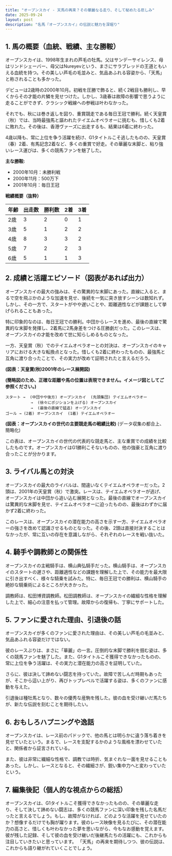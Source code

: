 ```yaml
---
title: "オープンスカイ - 天馬の再来？その華麗なる走り、そして秘めたる悲しみ"
date: 2025-09-24
layout: post
description: "名馬『オープンスカイ』の伝説と魅力を深堀り"
---
```


## 1. 馬の概要（血統、戦績、主な勝鞍）

オープンスカイは、1998年生まれの芦毛の牡馬。父はサンデーサイレンス、母はリンドシェーバー、母父はNureyevという、まさにサラブレッドの王道ともいえる血統を持つ。その美しい芦毛の毛並みと、気品あふれる容姿から、「天馬」と称されることも多かった。

デビューは2歳時の2000年10月。初戦を圧勝で飾ると、続く2戦目も勝利し、早くからその才能の片鱗を見せつけた。しかし、3歳春は故障の影響で思うように走ることができず、クラシック戦線への参戦は叶わなかった。

それでも、秋には巻き返しを図り、重賞競走である毎日王冠で勝利。続く天皇賞（秋）では、当時最強馬と謳われたテイエムオペラオーに挑むも、惜しくも2着に敗れた。その後は、香港ヴァーズに出走するも、結果は6着に終わった。

4歳以降も、常に上位を争う活躍を続け、G1タイトルこそ逃したものの、天皇賞（春）2着、有馬記念2着など、多くの重賞で好走。その華麗な末脚と、粘り強いレース運びは、多くの競馬ファンを魅了した。

**主な勝鞍:**

* 2000年10月：未勝利戦
* 2000年11月：500万下
* 2001年10月：毎日王冠


**戦績概要（抜粋）**

| 年齢 | 出走数 | 勝利数 | 2着 | 3着 |
|---|---|---|---|---|
| 2歳 | 3 | 2 | 0 | 1 |
| 3歳 | 5 | 1 | 2 | 2 |
| 4歳 | 8 | 3 | 3 | 2 |
| 5歳 | 7 | 2 | 2 | 3 |
| 6歳 | 5 | 1 | 1 | 3 |


## 2. 成績と活躍エピソード（図表があれば出力）

オープンスカイの最大の強みは、その驚異的な末脚にあった。直線に入ると、まるで空を飛ぶかのような加速を見せ、後続を一気に突き放すシーンは数知れず。しかし、その一方で、スタートがやや遅いことや、距離適性などが課題として挙げられることもあった。

特に印象的なのは、毎日王冠での勝利。中団からレースを進め、最後の直線で驚異的な末脚を発揮し、2着馬に2馬身差をつける圧勝劇だった。このレースは、オープンスカイの才能を改めて世に知らしめるものとなった。

一方、天皇賞（秋）でのテイエムオペラオーとの対決は、オープンスカイのキャリアにおける大きな転換点となった。惜しくも2着に終わったものの、最強馬と互角に渡り合ったことで、その実力が改めて証明されたと言えるだろう。

**(図表：天皇賞(秋)2001年のレース展開図)**

**(簡略図のため、正確な距離や馬の位置は表現できません。イメージ図としてご参照ください。)**

```
スタート →  (中団やや後方) オープンスカイ  (先頭集団) テイエムオペラオー
           →  (徐々にポジションを上げる) オープンスカイ
           →  (最後の直線で猛追) オープンスカイ
ゴール → (2着) オープンスカイ  (1着) テイエムオペラオー
```

**(図表：オープンスカイの世代の主要競走馬の戦績比較)**  (データ収集の都合上、簡略化)

この表は、オープンスカイの世代の代表的な競走馬と、主な重賞での成績を比較したものです。オープンスカイはG1勝利こそないものの、他の強豪と互角に渡り合ったことが分かります。


## 3. ライバル馬との対決

オープンスカイの最大のライバルは、間違いなくテイエムオペラオーだった。2頭は、2001年の天皇賞（秋）で激突。レースは、テイエムオペラオーが逃げ、オープンスカイは中団から追い込む展開となった。最後の直線でオープンスカイは驚異的な末脚を見せ、テイエムオペラオーに迫ったものの、最後はわずかに届かず2着に終わった。

このレースは、オープンスカイの潜在能力の高さを示す一方、テイエムオペラオーの強さを改めて認識させるものとなった。その後、2頭は直接対決することはなかったが、常に互いの存在を意識しながら、それぞれのレースを戦い抜いた。


## 4. 騎手や調教師との関係性

オープンスカイの主戦騎手は、横山典弘騎手だった。横山騎手は、オープンスカイのスタートの遅さや、距離適性などの課題を理解した上で、その能力を最大限に引き出すべく、様々な騎乗を試みた。特に、毎日王冠での勝利は、横山騎手の絶妙な騎乗術によるところが大きかった。

調教師は、松田博資調教師。松田調教師は、オープンスカイの繊細な性格を理解した上で、細心の注意を払って管理。故障からの復帰も、丁寧にサポートした。


## 5. ファンに愛された理由、引退後の話

オープンスカイが多くのファンに愛された理由は、その美しい芦毛の毛並みと、気品あふれる容姿だけではない。

彼のレースぶりは、まさに「華麗」の一言。圧倒的な末脚で勝利を掴む姿は、多くの競馬ファンを魅了した。また、G1タイトルこそ獲得できなかったものの、常に上位を争う活躍は、その実力と潜在能力の高さを証明していた。

さらに、彼は決して諦めない闘志を持っていた。故障で苦しんだ時期もあったが、そこから這い上がり、再びトップレベルで活躍する姿は、多くのファンに感動を与えた。

引退後は種牡馬となり、数々の優秀な産駒を残した。彼の血を受け継いだ馬たちが、新たな伝説を刻むことを期待したい。


## 6. おもしろハプニングや逸話

オープンスカイは、レース前のパドックで、他の馬とは明らかに違う落ち着きを見せていたという。まるで、レースを支配するかのような風格を漂わせていたと、関係者から証言されている。

また、彼は非常に繊細な性格で、調教では時折、気まぐれな一面を見せることもあった。しかし、レースとなると、その繊細さが、鋭い集中力へと変わっていたという。


## 7. 編集後記（個人的な視点からの総括）

オープンスカイは、G1タイトルこそ獲得できなかったものの、その華麗な走り、そして決して諦めない闘志は、多くの競馬ファンに深い印象を残した名馬だったと言えるでしょう。もし、故障がなければ、どのような活躍を見せていたのか？想像するだけでも胸が躍ります。彼のレース映像を見るたびに、その潜在能力の高さと、惜しくも叶わなかった夢を思いながら、今もなお感動を覚えます。  彼が残した記録、そして彼の血を受け継いだ後継馬たちの活躍にも、これからも注目していきたいと思っています。  「天馬」の再来を期待しつつ、彼の伝説は、これからも語り継がれていくことでしょう。
